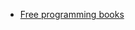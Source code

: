 

- [Free programming books](https://github.com/EbookFoundation/free-programming-books/blob/master/free-programming-books.md)
